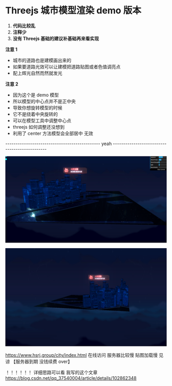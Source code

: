 # Threejs 城市模型渲染 demo 版本

1. **代码比较乱**
2. **注释少**
3. **没有 Threejs 基础的建议补基础再来看实现**

**注意 1**

- 城市的道路也是建模画出来的
- 如果要道路光效可以让建模把道路贴图或者色值调亮点
- 配上辉光自然而然就发光

**注意 2**

- 因为这个是 demo 模型
- 所以模型的中心点并不是正中央
- 导致你想旋转模型的时候
- 它不是绕着中央旋转的
- 可以在模型工具中调整中心点
- threejs 如何调整还没想到
- 利用了 center 方法模型会全部居中 无效

---------------------------------------------- yeah ----------------------------------------------

![效果图 1](https://github.com/542154968/threejs-city-model/blob/master/images/city1.png)

![效果图 2](https://github.com/542154968/threejs-city-model/blob/master/images/city2.png)

https://www.hsrj.group/city/index.html 在线访问 服务器比较慢 贴图加载慢 见谅  【服务器到期 没钱续费 over】


！！！！！！
详细思路可以看 我写的这个文章 https://blog.csdn.net/qq_37540004/article/details/102862348

